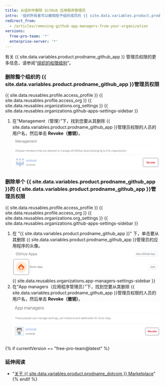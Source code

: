 ```yaml
---
title: 从组织中删除 GitHub 应用程序管理员
intro: '组织所有者可以撤销授予组织成员的 {{ site.data.variables.product.prodname_github_app }}管理员权限。'
redirect_from:
  - /articles/removing-github-app-managers-from-your-organization
versions:
  free-pro-team: '*'
  enterprise-server: '*'
---
```


有关 {{ site.data.variables.product.prodname_github_app }} 管理员权限的更多信息，请参阅“[组织的权限级别](/articles/permission-levels-for-an-organization#github-app-managers)”。

### 删除整个组织的 {{ site.data.variables.product.prodname_github_app }}管理员权限

{{ site.data.reusables.profile.access_profile }}
{{ site.data.reusables.profile.access_org }}
{{ site.data.reusables.organizations.org_settings }}
{{ site.data.reusables.organizations.github-apps-settings-sidebar }}
1. 在“Management（管理）”下，找到您要从其删除 {{ site.data.variables.product.prodname_github_app }}管理员权限的人员的用户名，然后单击 **Revoke（撤销）**。 ![撤销 {{ site.data.variables.product.prodname_github_app }}管理员权限](/assets/images/help/organizations/github-app-manager-revoke-permissions.png)

### 删除单个 {{ site.data.variables.product.prodname_github_app }}的 {{ site.data.variables.product.prodname_github_app }}管理员权限

{{ site.data.reusables.profile.access_profile }}
{{ site.data.reusables.profile.access_org }}
{{ site.data.reusables.organizations.org_settings }}
{{ site.data.reusables.organizations.github-apps-settings-sidebar }}
1. 在 "{{ site.data.variables.product.prodname_github_app }}" 下，单击要从其删除 {{ site.data.variables.product.prodname_github_app }}管理员的应用程序的头像。 ![选择 {{ site.data.variables.product.prodname_github_app }}](/assets/images/help/organizations/select-github-app.png)
{{ site.data.reusables.organizations.app-managers-settings-sidebar }}
1. 在“App managers（应用程序管理员）”下，找到您要从其删除 {{ site.data.variables.product.prodname_github_app }}管理员权限的人员的用户名，然后单击 **Revoke（撤销）**。 ![撤销 {{ site.data.variables.product.prodname_github_app }}管理员权限](/assets/images/help/organizations/github-app-manager-revoke-permissions-individual-app.png)

{% if currentVersion == "free-pro-team@latest" %}
### 延伸阅读

- "[关于 {{ site.data.variables.product.prodname_dotcom }} Marketplace](/articles/about-github-marketplace/)"
{% endif %}

